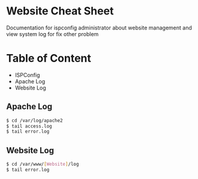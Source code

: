 # Website Cheat Sheet
Documentation for ispconfig administrator about website management and view system log for fix other problem

# Table of Content
* ISPConfig
* Apache Log
* Website Log

## Apache Log
```bash
$ cd /var/log/apache2
$ tail access.log
$ tail error.log
```

## Website Log
```bash
$ cd /var/www/[Website]/log
$ tail error.log
```
